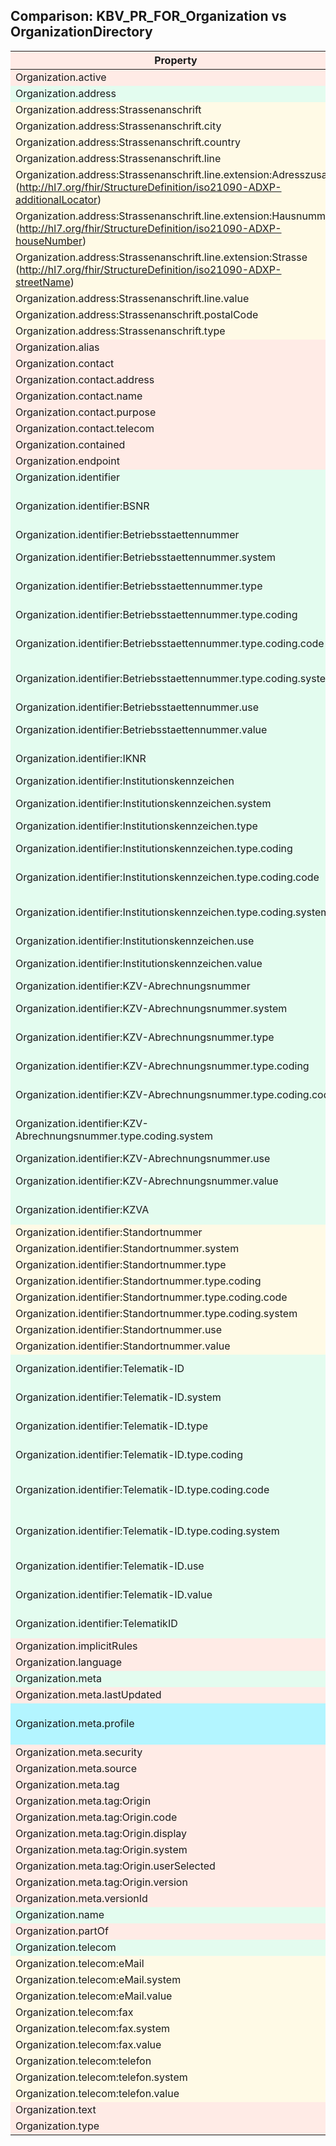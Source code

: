 ## Comparison: KBV_PR_FOR_Organization vs OrganizationDirectory
<style>
    .compTable tr:nth-child(1) { background: #FFEBE6; }
    .compTable tr:nth-child(2) { background: #E3FCEF; }
    .compTable tr:nth-child(3) { background: #FFFAE6; }
    .compTable tr:nth-child(4) { background: #FFFAE6; }
    .compTable tr:nth-child(5) { background: #FFFAE6; }
    .compTable tr:nth-child(6) { background: #FFFAE6; }
    .compTable tr:nth-child(7) { background: #FFFAE6; }
    .compTable tr:nth-child(8) { background: #FFFAE6; }
    .compTable tr:nth-child(9) { background: #FFFAE6; }
    .compTable tr:nth-child(10) { background: #FFFAE6; }
    .compTable tr:nth-child(11) { background: #FFFAE6; }
    .compTable tr:nth-child(12) { background: #FFFAE6; }
    .compTable tr:nth-child(13) { background: #FFEBE6; }
    .compTable tr:nth-child(14) { background: #FFEBE6; }
    .compTable tr:nth-child(15) { background: #FFEBE6; }
    .compTable tr:nth-child(16) { background: #FFEBE6; }
    .compTable tr:nth-child(17) { background: #FFEBE6; }
    .compTable tr:nth-child(18) { background: #FFEBE6; }
    .compTable tr:nth-child(19) { background: #FFEBE6; }
    .compTable tr:nth-child(20) { background: #FFEBE6; }
    .compTable tr:nth-child(21) { background: #E3FCEF; }
    .compTable tr:nth-child(22) { background: #E3FCEF; }
    .compTable tr:nth-child(23) { background: #E3FCEF; }
    .compTable tr:nth-child(24) { background: #E3FCEF; }
    .compTable tr:nth-child(25) { background: #E3FCEF; }
    .compTable tr:nth-child(26) { background: #E3FCEF; }
    .compTable tr:nth-child(27) { background: #E3FCEF; }
    .compTable tr:nth-child(28) { background: #E3FCEF; }
    .compTable tr:nth-child(29) { background: #E3FCEF; }
    .compTable tr:nth-child(30) { background: #E3FCEF; }
    .compTable tr:nth-child(31) { background: #E3FCEF; }
    .compTable tr:nth-child(32) { background: #E3FCEF; }
    .compTable tr:nth-child(33) { background: #E3FCEF; }
    .compTable tr:nth-child(34) { background: #E3FCEF; }
    .compTable tr:nth-child(35) { background: #E3FCEF; }
    .compTable tr:nth-child(36) { background: #E3FCEF; }
    .compTable tr:nth-child(37) { background: #E3FCEF; }
    .compTable tr:nth-child(38) { background: #E3FCEF; }
    .compTable tr:nth-child(39) { background: #E3FCEF; }
    .compTable tr:nth-child(40) { background: #E3FCEF; }
    .compTable tr:nth-child(41) { background: #E3FCEF; }
    .compTable tr:nth-child(42) { background: #E3FCEF; }
    .compTable tr:nth-child(43) { background: #E3FCEF; }
    .compTable tr:nth-child(44) { background: #E3FCEF; }
    .compTable tr:nth-child(45) { background: #E3FCEF; }
    .compTable tr:nth-child(46) { background: #E3FCEF; }
    .compTable tr:nth-child(47) { background: #E3FCEF; }
    .compTable tr:nth-child(48) { background: #E3FCEF; }
    .compTable tr:nth-child(49) { background: #FFFAE6; }
    .compTable tr:nth-child(50) { background: #FFFAE6; }
    .compTable tr:nth-child(51) { background: #FFFAE6; }
    .compTable tr:nth-child(52) { background: #FFFAE6; }
    .compTable tr:nth-child(53) { background: #FFFAE6; }
    .compTable tr:nth-child(54) { background: #FFFAE6; }
    .compTable tr:nth-child(55) { background: #FFFAE6; }
    .compTable tr:nth-child(56) { background: #FFFAE6; }
    .compTable tr:nth-child(57) { background: #E3FCEF; }
    .compTable tr:nth-child(58) { background: #E3FCEF; }
    .compTable tr:nth-child(59) { background: #E3FCEF; }
    .compTable tr:nth-child(60) { background: #E3FCEF; }
    .compTable tr:nth-child(61) { background: #E3FCEF; }
    .compTable tr:nth-child(62) { background: #E3FCEF; }
    .compTable tr:nth-child(63) { background: #E3FCEF; }
    .compTable tr:nth-child(64) { background: #E3FCEF; }
    .compTable tr:nth-child(65) { background: #E3FCEF; }
    .compTable tr:nth-child(66) { background: #FFEBE6; }
    .compTable tr:nth-child(67) { background: #FFEBE6; }
    .compTable tr:nth-child(68) { background: #E3FCEF; }
    .compTable tr:nth-child(69) { background: #FFEBE6; }
    .compTable tr:nth-child(70) { background: #B3F5FF; }
    .compTable tr:nth-child(71) { background: #FFEBE6; }
    .compTable tr:nth-child(72) { background: #FFEBE6; }
    .compTable tr:nth-child(73) { background: #FFEBE6; }
    .compTable tr:nth-child(74) { background: #FFEBE6; }
    .compTable tr:nth-child(75) { background: #FFEBE6; }
    .compTable tr:nth-child(76) { background: #FFEBE6; }
    .compTable tr:nth-child(77) { background: #FFEBE6; }
    .compTable tr:nth-child(78) { background: #FFEBE6; }
    .compTable tr:nth-child(79) { background: #FFEBE6; }
    .compTable tr:nth-child(80) { background: #FFEBE6; }
    .compTable tr:nth-child(81) { background: #E3FCEF; }
    .compTable tr:nth-child(82) { background: #FFEBE6; }
    .compTable tr:nth-child(83) { background: #E3FCEF; }
    .compTable tr:nth-child(84) { background: #FFFAE6; }
    .compTable tr:nth-child(85) { background: #FFFAE6; }
    .compTable tr:nth-child(86) { background: #FFFAE6; }
    .compTable tr:nth-child(87) { background: #FFFAE6; }
    .compTable tr:nth-child(88) { background: #FFFAE6; }
    .compTable tr:nth-child(89) { background: #FFFAE6; }
    .compTable tr:nth-child(90) { background: #FFFAE6; }
    .compTable tr:nth-child(91) { background: #FFFAE6; }
    .compTable tr:nth-child(92) { background: #FFFAE6; }
    .compTable tr:nth-child(93) { background: #FFEBE6; }
    .compTable tr:nth-child(94) { background: #FFEBE6; }
</style>
<div class="compTable">

| Property | KBV_PR_FOR_Organization | ePA | Bemerkungen |
|---|---|---|---|
| Organization.active |  | X | Bleibt vorerst leer, da keine Quellinformationen |
| Organization.address | X | X | Eigenschaft und Wert werden übernommen |
| Organization.address:Strassenanschrift | X |  | Extension und Values werden übernommen |
| Organization.address:Strassenanschrift.city | X |  | Extension und Values werden übernommen |
| Organization.address:Strassenanschrift.country | X |  | Extension und Values werden übernommen |
| Organization.address:Strassenanschrift.line | X |  | Extension und Values werden übernommen |
| Organization.address:Strassenanschrift.line.extension:Adresszusatz<br>(http://hl7.org/fhir/StructureDefinition/iso21090-ADXP-additionalLocator) | X |  | Extension und Values werden übernommen |
| Organization.address:Strassenanschrift.line.extension:Hausnummer<br>(http://hl7.org/fhir/StructureDefinition/iso21090-ADXP-houseNumber) | X |  | Extension und Values werden übernommen |
| Organization.address:Strassenanschrift.line.extension:Strasse<br>(http://hl7.org/fhir/StructureDefinition/iso21090-ADXP-streetName) | X |  | Extension und Values werden übernommen |
| Organization.address:Strassenanschrift.line.value | X |  | Extension und Values werden übernommen |
| Organization.address:Strassenanschrift.postalCode | X |  | Extension und Values werden übernommen |
| Organization.address:Strassenanschrift.type | X |  | Extension und Values werden übernommen |
| Organization.alias |  | X | Bleibt vorerst leer, da keine Quellinformationen |
| Organization.contact |  | X | Bleibt vorerst leer, da keine Quellinformationen |
| Organization.contact.address |  | X | Bleibt vorerst leer, da keine Quellinformationen |
| Organization.contact.name |  | X | Bleibt vorerst leer, da keine Quellinformationen |
| Organization.contact.purpose |  | X | Bleibt vorerst leer, da keine Quellinformationen |
| Organization.contact.telecom |  | X | Bleibt vorerst leer, da keine Quellinformationen |
| Organization.contained |  | X | Bleibt vorerst leer, da keine Quellinformationen |
| Organization.endpoint |  | X | Bleibt vorerst leer, da keine Quellinformationen |
| Organization.identifier | X | X | Eigenschaft und Wert werden übernommen |
| Organization.identifier:BSNR |  | X | Wird in Organization.identifier:Betriebsstaettennummer übernommen |
| Organization.identifier:Betriebsstaettennummer | X |  | Wird in Organization.identifier:BSNR übernommen |
| Organization.identifier:Betriebsstaettennummer.system | X |  | Wird in Organization.identifier:BSNR.system übernommen |
| Organization.identifier:Betriebsstaettennummer.type | X |  | Wird in Organization.identifier:BSNR.type übernommen |
| Organization.identifier:Betriebsstaettennummer.type.coding | X |  | Wird in Organization.identifier:BSNR.type.coding übernommen |
| Organization.identifier:Betriebsstaettennummer.type.coding.code | X |  | Wird in Organization.identifier:BSNR.type.coding.code übernommen |
| Organization.identifier:Betriebsstaettennummer.type.coding.system | X |  | Wird in Organization.identifier:BSNR.type.coding.system übernommen |
| Organization.identifier:Betriebsstaettennummer.use | X |  | Wird in Organization.identifier:BSNR.use übernommen |
| Organization.identifier:Betriebsstaettennummer.value | X |  | Wird in Organization.identifier:BSNR.value übernommen |
| Organization.identifier:IKNR |  | X | Wird in Organization.identifier:Institutionskennzeichen übernommen |
| Organization.identifier:Institutionskennzeichen | X |  | Wird in Organization.identifier:IKNR übernommen |
| Organization.identifier:Institutionskennzeichen.system | X |  | Wird in Organization.identifier:IKNR.system übernommen |
| Organization.identifier:Institutionskennzeichen.type | X |  | Wird in Organization.identifier:IKNR.type übernommen |
| Organization.identifier:Institutionskennzeichen.type.coding | X |  | Wird in Organization.identifier:IKNR.type.coding übernommen |
| Organization.identifier:Institutionskennzeichen.type.coding.code | X |  | Wird in Organization.identifier:IKNR.type.coding.code übernommen |
| Organization.identifier:Institutionskennzeichen.type.coding.system | X |  | Wird in Organization.identifier:IKNR.type.coding.system übernommen |
| Organization.identifier:Institutionskennzeichen.use | X |  | Wird in Organization.identifier:IKNR.use übernommen |
| Organization.identifier:Institutionskennzeichen.value | X |  | Wird in Organization.identifier:IKNR.value übernommen |
| Organization.identifier:KZV-Abrechnungsnummer | X |  | Wird in Organization.identifier:KZVA übernommen |
| Organization.identifier:KZV-Abrechnungsnummer.system | X |  | Wird in Organization.identifier:KZVA.system übernommen |
| Organization.identifier:KZV-Abrechnungsnummer.type | X |  | Wird in Organization.identifier:KZVA.type übernommen |
| Organization.identifier:KZV-Abrechnungsnummer.type.coding | X |  | Wird in Organization.identifier:KZVA.type.coding übernommen |
| Organization.identifier:KZV-Abrechnungsnummer.type.coding.code | X |  | Wird in Organization.identifier:KZVA.type.coding.code übernommen |
| Organization.identifier:KZV-Abrechnungsnummer.type.coding.system | X |  | Wird in Organization.identifier:KZVA.type.coding.system übernommen |
| Organization.identifier:KZV-Abrechnungsnummer.use | X |  | Wird in Organization.identifier:KZVA.use übernommen |
| Organization.identifier:KZV-Abrechnungsnummer.value | X |  | Wird in Organization.identifier:KZVA.value übernommen |
| Organization.identifier:KZVA |  | X | Wird in Organization.identifier:KZV-Abrechnungsnummer übernommen |
| Organization.identifier:Standortnummer | X |  | Extension und Values werden übernommen |
| Organization.identifier:Standortnummer.system | X |  | Extension und Values werden übernommen |
| Organization.identifier:Standortnummer.type | X |  | Extension und Values werden übernommen |
| Organization.identifier:Standortnummer.type.coding | X |  | Extension und Values werden übernommen |
| Organization.identifier:Standortnummer.type.coding.code | X |  | Extension und Values werden übernommen |
| Organization.identifier:Standortnummer.type.coding.system | X |  | Extension und Values werden übernommen |
| Organization.identifier:Standortnummer.use | X |  | Extension und Values werden übernommen |
| Organization.identifier:Standortnummer.value | X |  | Extension und Values werden übernommen |
| Organization.identifier:Telematik-ID | X |  | Wird in Organization.identifier:TelematikID übernommen |
| Organization.identifier:Telematik-ID.system | X |  | Wird in Organization.identifier:TelematikID.system übernommen |
| Organization.identifier:Telematik-ID.type | X |  | Wird in Organization.identifier:TelematikID.type übernommen |
| Organization.identifier:Telematik-ID.type.coding | X |  | Wird in Organization.identifier:TelematikID.type.coding übernommen |
| Organization.identifier:Telematik-ID.type.coding.code | X |  | Wird in Organization.identifier:TelematikID.type.coding.code übernommen |
| Organization.identifier:Telematik-ID.type.coding.system | X |  | Wird in Organization.identifier:TelematikID.type.coding.system übernommen |
| Organization.identifier:Telematik-ID.use | X |  | Wird in Organization.identifier:TelematikID.use übernommen |
| Organization.identifier:Telematik-ID.value | X |  | Wird in Organization.identifier:TelematikID.value übernommen |
| Organization.identifier:TelematikID |  | X | Wird in Organization.identifier:Telematik-ID übernommen |
| Organization.implicitRules |  | X | Bleibt vorerst leer, da keine Quellinformationen |
| Organization.language |  | X | Bleibt vorerst leer, da keine Quellinformationen |
| Organization.meta | X | X | Eigenschaft und Wert werden übernommen |
| Organization.meta.lastUpdated |  | X | Bleibt vorerst leer, da keine Quellinformationen |
| Organization.meta.profile | X | X | Wird fix auf 'http://fhir.de/StructureDefinition/identifier-telematik-id' gesetzt |
| Organization.meta.security |  | X | Bleibt vorerst leer, da keine Quellinformationen |
| Organization.meta.source |  | X | Bleibt vorerst leer, da keine Quellinformationen |
| Organization.meta.tag |  | X | Bleibt vorerst leer, da keine Quellinformationen |
| Organization.meta.tag:Origin |  | X | Bleibt vorerst leer, da keine Quellinformationen |
| Organization.meta.tag:Origin.code |  | X | Bleibt vorerst leer, da keine Quellinformationen |
| Organization.meta.tag:Origin.display |  | X | Bleibt vorerst leer, da keine Quellinformationen |
| Organization.meta.tag:Origin.system |  | X | Bleibt vorerst leer, da keine Quellinformationen |
| Organization.meta.tag:Origin.userSelected |  | X | Bleibt vorerst leer, da keine Quellinformationen |
| Organization.meta.tag:Origin.version |  | X | Bleibt vorerst leer, da keine Quellinformationen |
| Organization.meta.versionId |  | X | Bleibt vorerst leer, da keine Quellinformationen |
| Organization.name | X | X | Eigenschaft und Wert werden übernommen |
| Organization.partOf |  | X | Bleibt vorerst leer, da keine Quellinformationen |
| Organization.telecom | X | X | Eigenschaft und Wert werden übernommen |
| Organization.telecom:eMail | X |  | Extension und Values werden übernommen |
| Organization.telecom:eMail.system | X |  | Extension und Values werden übernommen |
| Organization.telecom:eMail.value | X |  | Extension und Values werden übernommen |
| Organization.telecom:fax | X |  | Extension und Values werden übernommen |
| Organization.telecom:fax.system | X |  | Extension und Values werden übernommen |
| Organization.telecom:fax.value | X |  | Extension und Values werden übernommen |
| Organization.telecom:telefon | X |  | Extension und Values werden übernommen |
| Organization.telecom:telefon.system | X |  | Extension und Values werden übernommen |
| Organization.telecom:telefon.value | X |  | Extension und Values werden übernommen |
| Organization.text |  | X | Bleibt vorerst leer, da keine Quellinformationen |
| Organization.type |  | X | Bleibt vorerst leer, da keine Quellinformationen |
</div>